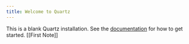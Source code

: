 ```yaml
---
title: Welcome to Quartz
---
```


This is a blank Quartz installation.
See the [documentation](https://quartz.jzhao.xyz) for how to get started.
[[First Note]]
